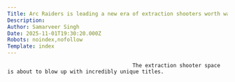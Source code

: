 ```yaml
---
Title: Arc Raiders is leading a new era of extraction shooters worth watching
Description: 
Author: Samarveer Singh
Date: 2025-11-01T19:30:20.000Z
Robots: noindex,nofollow
Template: index
---
```


                                            The extraction shooter space is about to blow up with incredibly unique titles.
                                        